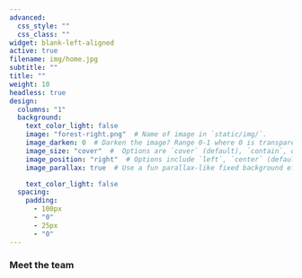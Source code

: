 ```yaml
---
advanced:
  css_style: ""
  css_class: ""
widget: blank-left-aligned
active: true
filename: img/home.jpg
subtitle: ""
title: ""
weight: 10
headless: true
design:
  columns: "1"
  background:
    text_color_light: false
    image: "forest-right.png"  # Name of image in `static/img/`.
    image_darken: 0  # Darken the image? Range 0-1 where 0 is transparent and 1 is opaque.
    image_size: "cover"  #  Options are `cover` (default), `contain`, or `actual` size.
    image_position: "right"  # Options include `left`, `center` (default), or `right`.
    image_parallax: true  # Use a fun parallax-like fixed background effect? true/false

    text_color_light: false
  spacing:
    padding:
      - 100px
      - "0"
      - 25px
      - "0"
---
```

<h3>Meet the team</h3>
